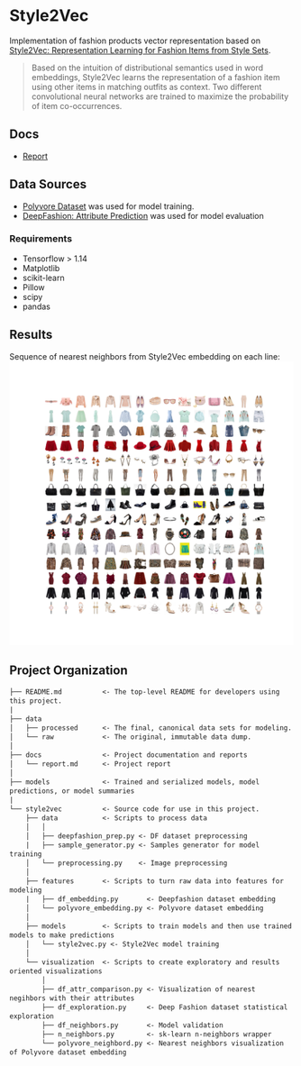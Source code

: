 # Style2Vec

Implementation of fashion products vector representation based on [Style2Vec: Representation Learning for Fashion Items from Style Sets](https://arxiv.org/abs/1708.04014).
> Based on the intuition of distributional semantics used in word embeddings, Style2Vec learns the representation of a fashion item using other items in matching outfits as context. Two different convolutional neural networks are trained to maximize the probability of item co-occurrences.

## Docs
- [Report](docs/Report.md)

## Data Sources
- [Polyvore Dataset](https://github.com/xthan/polyvore-dataset) was used for model training.
- [DeepFashion: Attribute Prediction](http://mmlab.ie.cuhk.edu.hk/projects/DeepFashion/AttributePrediction.html) was used for model evaluation

### Requirements
- Tensorflow > 1.14
- Matplotlib
- scikit-learn
- Pillow
- scipy
- pandas

## Results
Sequence of nearest neighbors from Style2Vec embedding on each line:
![](docs/figures/nnstyle2vec.png)

## Project Organization


    ├── README.md          <- The top-level README for developers using this project.
    |
    ├── data
    │   ├── processed      <- The final, canonical data sets for modeling.
    │   └── raw            <- The original, immutable data dump.
    │
    ├── docs               <- Project documentation and reports
    │   └── report.md      <- Project report
    │
    ├── models             <- Trained and serialized models, model predictions, or model summaries
    |
    └── style2vec          <- Source code for use in this project.
        ├── data           <- Scripts to process data
        │   │
        │   ├── deepfashion_prep.py <- DF dataset preprocessing
        |   ├── sample_generator.py <- Samples generator for model training
        │   └── preprocessing.py    <- Image preprocessing
        │
        ├── features       <- Scripts to turn raw data into features for modeling
        |   ├── df_embedding.py       <- Deepfashion dataset embedding
        │   └── polyvore_embedding.py <- Polyvore dataset embedding
        │
        ├── models         <- Scripts to train models and then use trained models to make predictions
        │   └── style2vec.py <- Style2Vec model training
        │
        └── visualization  <- Scripts to create exploratory and results oriented visualizations
            │
            ├── df_attr_comparison.py <- Visualization of nearest negihbors with their attributes
            ├── df_exploration.py     <- Deep Fashion dataset statistical exploration
            ├── df_neighbors.py       <- Model validation
            ├── n_neighbors.py        <- sk-learn n-neighbors wrapper
            └── polyvore_neighbord.py <- Nearest neighbors visualization of Polyvore dataset embedding